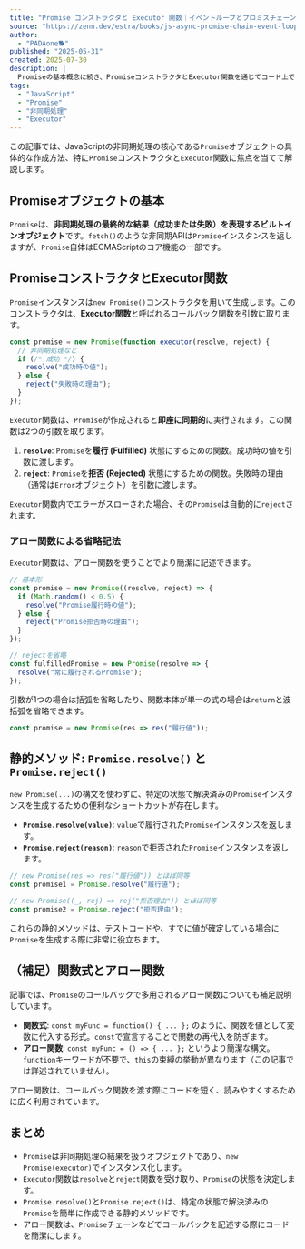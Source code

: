 ```yaml
---
title: "Promise コンストラクタと Executor 関数｜イベントループとプロミスチェーンで学ぶJavaScriptの非同期処理"
source: "https://zenn.dev/estra/books/js-async-promise-chain-event-loop/viewer/3-epasync-promise-constructor-executor-func"
author:
  - "PADAone🐕"
published: "2025-05-31"
created: 2025-07-30
description: |
  Promiseの基本概念に続き、PromiseコンストラクタとExecutor関数を通じてコード上でのPromiseインスタンスの作成方法を具体的に解説します。非同期処理の結果を表現するビルトインオブジェクトとしてのPromiseの役割と、`new Promise(executor)`の基本構文、そして`resolve`と`reject`関数の使い方を学びます。
tags:
  - "JavaScript"
  - "Promise"
  - "非同期処理"
  - "Executor"
---
```


この記事では、JavaScriptの非同期処理の核心である`Promise`オブジェクトの具体的な作成方法、特に`Promise`コンストラクタと`Executor`関数に焦点を当てて解説します。

## Promiseオブジェクトの基本

`Promise`は、**非同期処理の最終的な結果（成功または失敗）を表現するビルトインオブジェクト**です。`fetch()`のような非同期APIは`Promise`インスタンスを返しますが、`Promise`自体はECMAScriptのコア機能の一部です。

## PromiseコンストラクタとExecutor関数

`Promise`インスタンスは`new Promise()`コンストラクタを用いて生成します。このコンストラクタは、**Executor関数**と呼ばれるコールバック関数を引数に取ります。

```javascript
const promise = new Promise(function executor(resolve, reject) {
  // 非同期処理など
  if (/* 成功 */) {
    resolve("成功時の値");
  } else {
    reject("失敗時の理由");
  }
});
```

`Executor`関数は、`Promise`が作成されると**即座に同期的**に実行されます。この関数は2つの引数を取ります。

1. **`resolve`**: `Promise`を**履行 (Fulfilled)** 状態にするための関数。成功時の値を引数に渡します。
2. **`reject`**: `Promise`を**拒否 (Rejected)** 状態にするための関数。失敗時の理由（通常は`Error`オブジェクト）を引数に渡します。

`Executor`関数内でエラーがスローされた場合、その`Promise`は自動的に`reject`されます。

### アロー関数による省略記法

`Executor`関数は、アロー関数を使うことでより簡潔に記述できます。

```javascript
// 基本形
const promise = new Promise((resolve, reject) => {
  if (Math.random() < 0.5) {
    resolve("Promise履行時の値");
  } else {
    reject("Promise拒否時の理由");
  }
});

// rejectを省略
const fulfilledPromise = new Promise(resolve => {
  resolve("常に履行されるPromise");
});
```

引数が1つの場合は括弧を省略したり、関数本体が単一の式の場合は`return`と波括弧を省略できます。

```javascript
const promise = new Promise(res => res("履行値"));
```

## 静的メソッド: `Promise.resolve()` と `Promise.reject()`

`new Promise(...)`の構文を使わずに、特定の状態で解決済みの`Promise`インスタンスを生成するための便利なショートカットが存在します。

* **`Promise.resolve(value)`**: `value`で履行された`Promise`インスタンスを返します。
* **`Promise.reject(reason)`**: `reason`で拒否された`Promise`インスタンスを返します。

```javascript
// new Promise(res => res("履行値")) とほぼ同等
const promise1 = Promise.resolve("履行値");

// new Promise((_, rej) => rej("拒否理由")) とほぼ同等
const promise2 = Promise.reject("拒否理由");
```

これらの静的メソッドは、テストコードや、すでに値が確定している場合に`Promise`を生成する際に非常に役立ちます。

## （補足）関数式とアロー関数

記事では、`Promise`のコールバックで多用されるアロー関数についても補足説明しています。

* **関数式**: `const myFunc = function() { ... };` のように、関数を値として変数に代入する形式。`const`で宣言することで関数の再代入を防ぎます。
* **アロー関数**: `const myFunc = () => { ... };` というより簡潔な構文。`function`キーワードが不要で、`this`の束縛の挙動が異なります（この記事では詳述されていません）。

アロー関数は、コールバック関数を渡す際にコードを短く、読みやすくするために広く利用されています。

## まとめ

* `Promise`は非同期処理の結果を扱うオブジェクトであり、`new Promise(executor)`でインスタンス化します。
* `Executor`関数は`resolve`と`reject`関数を受け取り、`Promise`の状態を決定します。
* `Promise.resolve()`と`Promise.reject()`は、特定の状態で解決済みの`Promise`を簡単に作成できる静的メソッドです。
* アロー関数は、`Promise`チェーンなどでコールバックを記述する際にコードを簡潔にします。
